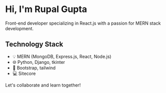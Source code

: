 # Hi, I'm Rupal Gupta

Front-end developer specializing in React.js with a passion for MERN stack development.

## Technology Stack

 - 💡 MERN (MongoDB, Express.js, React, Node.js)
 - 🌐 Python, Django, tkinter
 - 🧠 Bootstrap, tailwind
 - 💻 Sitecore

Let's collaborate and learn together!

